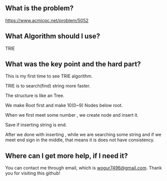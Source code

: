 ## What is the problem?

<https://www.acmicpc.net/problem/5052>

## What Algorithm should I use?

TRIE

## What was the key point and the hard part?

This is my first time to see TRIE algorithm.

TRIE is to search(find) string more faster.

The structure is like an Tree.

We make Root first and make 10(0~9) Nodes below root.

When we first meet some number , we create node and insert it.

Save if inserting string is end.

After we done with inserting , while we are searching some string and if we meet end sign in the middle, that means it is does not have consistency.

## Where can I get more help, if I need it?

You can contact me through email, which is wogur7496@gmail.com.
Thank you for visiting this github!
